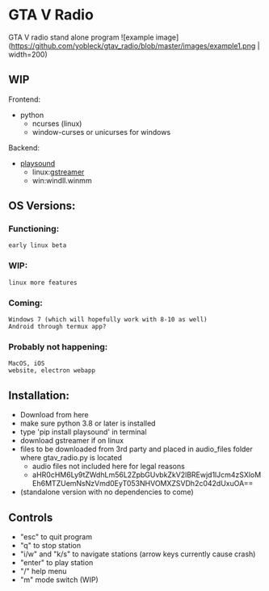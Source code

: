 # GTA V  Radio
GTA V radio stand alone program
![example image](https://github.com/yobleck/gtav_radio/blob/master/images/example1.png | width=200)

## WIP

Frontend:
  - python 
    - ncurses (linux)
    - window-curses or unicurses for windows

Backend:
  - [playsound](https://github.com/TaylorSMarks/playsound)
    - linux:[gstreamer](https://gstreamer.freedesktop.org/documentation/installing/on-linux.html?gi-language=c)
    - win:windll.winmm

## OS Versions:
  ### Functioning:
    early linux beta
  ### WIP:
    linux more features
  ### Coming:
    Windows 7 (which will hopefully work with 8-10 as well)
    Android through termux app?
  ### Probably not happening:
    MacOS, iOS
    website, electron webapp

## Installation:
  - Download from here
  - make sure python 3.8 or later is installed
  - type 'pip install playsound' in terminal
  - download gstreamer if on linux
  - files to be downloaded from 3rd party and placed in audio_files folder where gtav_radio.py is located
    - audio files not included here for legal reasons
    - aHR0cHM6Ly9tZWdhLm56L2ZpbGUvbkZkV2lBREwjd1lJcm4zSXloMEh6MTZUemNsNzVmd0EyT053NHVOMXZSVDh2c042dUxuOA==
  - (standalone version with no dependencies to come)
    
 ## Controls
  - "esc" to quit program
  - "q" to stop station
  - "i/w" and "k/s" to navigate stations (arrow keys currently cause crash)
  - "enter" to play station
  - "/" help menu
  - "m" mode switch (WIP)
